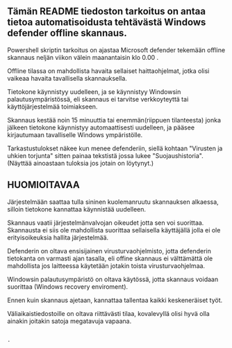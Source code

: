  
Tämän README tiedoston tarkoitus on antaa tietoa automatisoidusta tehtävästä Windows defender offline skannaus.
-----------------------------------------------------------------------------------------------------------------------------------------------------------


Powershell skriptin tarkoitus on ajastaa Microsoft defender tekemään offline skannaus neljän viikon välein maanantaisin klo 0.00 . 

Offline tilassa on mahdollista havaita sellaiset haittaohjelmat, jotka olisi vaikeaa havaita tavallisella skannauksella. 

Tietokone käynnistyy uudelleen, ja se käynnistyy Windowsin palautusympäristössä, eli skannaus ei tarvitse verkkoyteyttä tai käyttöjärjestelmää toimiakseen.

Skannaus kestää noin 15 minuuttia tai enemmän(riippuen tilanteesta) jonka jälkeen tietokone käynnistyy automaattisesti uudelleen, ja pääsee kirjautumaan tavalliselle Windows ympäristölle.

Tarkastustulokset näkee kun menee defenderiin, siellä kohtaan "Virusten ja uhkien torjunta" sitten painaa tekstistä jossa lukee "Suojaushistoria".
(Näyttää ainoastaan tuloksia jos jotain on löytynyt.)


HUOMIOITAVAA
-----------------------------------------------------------------------------------------------------------------------------------------------------------


Järjestelmään saattaa tulla sininen kuolemanruutu skannauksen alkaessa, silloin tietokone kannattaa käynnistää uudelleen. 

Skannaus vaatii järjestelmänvalvojan oikeudet jotta sen voi suorittaa. Skannausta ei siis ole mahdollista suorittaa sellaisella käyttäjällä jolla ei ole erityisoikeuksia hallita järjestelmää.

Defenderin on oltava ensisijainen virusturvaohjelmisto, jotta defenderin tietokanta on varmasti ajan tasalla, eli offine skannaus ei välttämättä ole mahdollista jos laitteessa käytetään jotakin toista virusturvaohjelmaa.

Windowsin palautusympäristö on oltava käytössä, jotta skannaus voidaan suorittaa (Windows recovery enviroment).

Ennen kuin skannaus ajetaan, kannattaa tallentaa kaikki keskeneräiset työt. 																																																			

Väliaikaistiedostoille on oltava riittävästi tilaa, kovalevyllä olisi hyvä olla ainakin joitakin satoja megatavuja vapaana. 





																				
																					


































																				









																				.
























































																										




																										


																																																							




















































